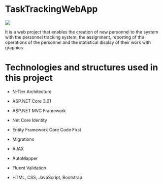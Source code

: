 # TaskTrackingWebApp
<img src="https://github.com/MFCRepositories/TaskTrackingWebApp/blob/master/taskTracking.gif"> </img>

It is a web project that enables the creation of new personnel to the system with the personnel tracking system, the assignment, reporting of the operations of the personnel and the statistical display of their work with graphics.

# Technologies and structures used in this project

* N-Tier Architecture

* ASP.NET Core 3.01

* ASP.NET MVC Framework

* Net Core Identity

* Entity Framework Core Code First

* Migrations

* AJAX

* AutoMapper

* Fluent Validation 

* HTML, CSS, JavaScript, Bootstrap



